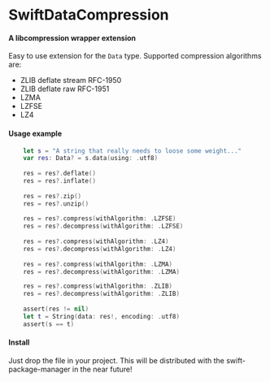 # SwiftDataCompression

#### A libcompression wrapper extension

Easy to use extension for the `Data` type. Supported compression algorithms are:

 * ZLIB deflate stream RFC-1950
 * ZLIB deflate raw RFC-1951
 * LZMA
 * LZFSE
 * LZ4

#### Usage example 

```swift
    let s = "A string that really needs to loose some weight..."
    var res: Data? = s.data(using: .utf8)
    
    res = res?.deflate()
    res = res?.inflate()
    
    res = res?.zip()
    res = res?.unzip()
    
    res = res?.compress(withAlgorithm: .LZFSE)
    res = res?.decompress(withAlgorithm: .LZFSE)
    
    res = res?.compress(withAlgorithm: .LZ4)
    res = res?.decompress(withAlgorithm: .LZ4)
    
    res = res?.compress(withAlgorithm: .LZMA)
    res = res?.decompress(withAlgorithm: .LZMA)

    res = res?.compress(withAlgorithm: .ZLIB)
    res = res?.decompress(withAlgorithm: .ZLIB)
    
    assert(res != nil)
    let t = String(data: res!, encoding: .utf8)
    assert(s == t)
```

#### Install

Just drop the file in your project. This will be distributed with the swift-package-manager in the near future!
